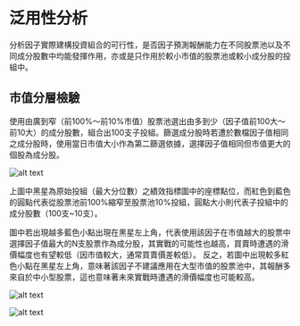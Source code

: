 # 泛用性分析
分析因子實際建構投資組合的可行性，是否因子預測報酬能力在不同股票池以及不同成分股數中均能發揮作用，亦或是只作用於較小市值的股票池或較小成分股的投組中。

<!-- :::{contents}
:local:
:depth: 2
::: -->

## 市值分層檢驗

使用由廣到窄（前100%～前10%市值）股票池選出由多到少（因子值前100大～前10大）的成分股數，組合出100支子投組。篩選成分股時若遭於數檔因子值相同之成分股時，使用當日市值大小作為第二篩選依據，選擇因子值相同但市值更大的個股為成分股。

![alt text](image-18.png)

上圖中黑星為原始投組（最大分位數）之績效指標圖中的座標點位，而紅色到藍色的圓點代表從股票池前100%縮窄至股票池10%投組，圓點大小則代表子投組中的成分股數（100支~10支）。

圖中若出現越多藍色小點出現在黑星左上角，代表使用該因子在市值越大的股票中選擇因子值最大的N支股票作為成分股，其實戰的可能性也越高，買賣時遭遇的滑價幅度也有望較低（因市值較大，通常買賣價差較低）。
反之，若圖中出現較多紅色小點在黑星左上角，意味著該因子不建議應用在大型市值的股票池中，其報酬多來自於中小型股票，這也意味著未來實戰時遭遇的滑價幅度也可能較高。


![alt text](image-19.png)


![alt text](image-20.png)
